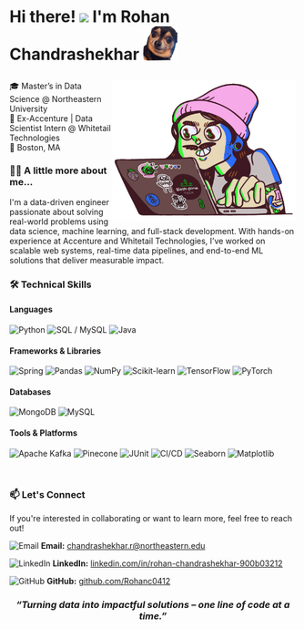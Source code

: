 <h1><p align="left">Hi there! <img src="https://media.giphy.com/media/hvRJCLFzcasrR4ia7z/giphy.gif" width="40"/> I'm Rohan Chandrashekhar <img src="https://github.com/Rohanc0412/Rohanc0412/blob/d3210cbeb0fc4d4e39ddd297548ca8b98869e36c/images/dog_gif.gif" width="60"/></p></h1>
<img align="right" src="https://github.com/Rohanc0412/Rohanc0412/blob/077f870df5213f12c8174a67ca0544ef4f46051d/images/ds_gif.gif" width="325"/>
🎓 Master’s in Data Science @ Northeastern University <br>
💼 Ex-Accenture | Data Scientist Intern @ Whitetail Technologies  <br>
📍 Boston, MA 

### 🧑‍🎓 A little more about me...  
I'm a data-driven engineer passionate about solving real-world problems using data science, machine learning, and full-stack development. With hands-on experience at Accenture and Whitetail Technologies, I’ve worked on scalable web systems, real-time data pipelines, and end-to-end ML solutions that deliver measurable impact.
<br>

### 🛠️ Technical Skills

<h4>Languages</h4>
<p>
  <img src="https://cdn.jsdelivr.net/gh/devicons/devicon/icons/python/python-original.svg" width="30" title="Python"/>
  <img src="https://cdn.jsdelivr.net/gh/devicons/devicon/icons/mysql/mysql-original.svg" width="30" title="SQL / MySQL"/>
  <img src="https://cdn.jsdelivr.net/gh/devicons/devicon/icons/java/java-original.svg" width="30" title="Java"/>
</p>

<h4>Frameworks & Libraries</h4>
<p>
  <img src="https://cdn.jsdelivr.net/gh/devicons/devicon/icons/spring/spring-original.svg" width="30" title="Spring"/>
  <img src="https://cdn.jsdelivr.net/gh/devicons/devicon/icons/pandas/pandas-original.svg" width="30" title="Pandas"/>
  <img src="https://cdn.jsdelivr.net/gh/devicons/devicon/icons/numpy/numpy-original.svg" width="30" title="NumPy"/>
  <img src="https://cdn.jsdelivr.net/gh/devicons/devicon/icons/scikit-learn/scikit-learn-original.svg" width="30" title="Scikit-learn"/>
  <img src="https://cdn.jsdelivr.net/gh/devicons/devicon/icons/tensorflow/tensorflow-original.svg" width="30" title="TensorFlow"/>
  <img src="https://cdn.jsdelivr.net/gh/devicons/devicon/icons/pytorch/pytorch-original.svg" width="30" title="PyTorch"/>
</p>

<h4>Databases</h4>
<p>
  <img src="https://cdn.jsdelivr.net/gh/devicons/devicon/icons/mongodb/mongodb-original.svg" width="30" title="MongoDB"/>
  <img src="https://cdn.jsdelivr.net/gh/devicons/devicon/icons/mysql/mysql-original.svg" width="30" title="MySQL"/>
</p>

<h4>Tools & Platforms</h4>
<p>
  <img src="https://cdn.jsdelivr.net/gh/devicons/devicon/icons/apachekafka/apachekafka-original.svg" width="30" title="Apache Kafka"/>
  <img src="https://upload.wikimedia.org/wikipedia/commons/thumb/1/1f/Pinecone_logo.svg/1024px-Pinecone_logo.svg.png" width="30" title="Pinecone"/>
  <img src="https://cdn.jsdelivr.net/gh/devicons/devicon/icons/junit/junit-original.svg" width="30" title="JUnit"/>
  <img src="https://cdn.jsdelivr.net/gh/devicons/devicon/icons/github/github-original.svg" width="30" title="CI/CD"/>
  <img src="https://seaborn.pydata.org/_static/logo-wide-lightbg.svg" width="70" title="Seaborn"/>
  <img src="https://cdn.jsdelivr.net/gh/devicons/devicon/icons/matplotlib/matplotlib-original.svg" width="30" title="Matplotlib"/>
</p>
<br>

### 📫 Let's Connect

If you're interested in collaborating or want to learn more, feel free to reach out!

<img src="https://img.icons8.com/fluency/48/gmail.png" width="15" title="Email"/> **Email:** [chandrashekhar.r@northeastern.edu](mailto:chandrashekhar.r@northeastern.edu)

<img src="https://cdn.jsdelivr.net/gh/devicons/devicon/icons/linkedin/linkedin-original.svg" width="15" title="LinkedIn"/> **LinkedIn:** [linkedin.com/in/rohan-chandrashekhar-900b03212](https://www.linkedin.com/in/rohan-chandrashekhar-900b03212/)

<img src="https://cdn.jsdelivr.net/gh/devicons/devicon/icons/github/github-original.svg" width="15" title="GitHub"/> **GitHub:** [github.com/Rohanc0412](https://github.com/Rohanc0412)



<h3 align='center'><i>“Turning data into impactful solutions – one line of code at a time.”</i></h3>

